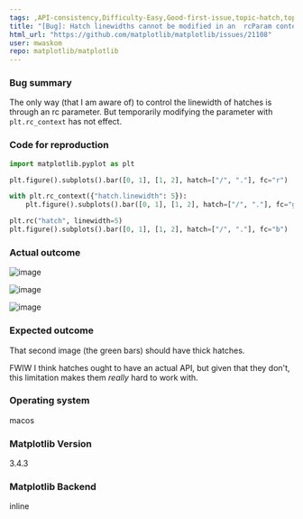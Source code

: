 ```yaml
---
tags: ,API-consistency,Difficulty-Easy,Good-first-issue,topic-hatch,topic-rcparams
title: "[Bug]: Hatch linewidths cannot be modified in an  rcParam context"
html_url: "https://github.com/matplotlib/matplotlib/issues/21108"
user: mwaskom
repo: matplotlib/matplotlib
---
```


### Bug summary

The only way (that I am aware of) to control the linewidth of hatches is through an rc parameter. But temporarily modifying the parameter with `plt.rc_context` has not effect.

### Code for reproduction

```python
import matplotlib.pyplot as plt

plt.figure().subplots().bar([0, 1], [1, 2], hatch=["/", "."], fc="r")

with plt.rc_context({"hatch.linewidth": 5}):
    plt.figure().subplots().bar([0, 1], [1, 2], hatch=["/", "."], fc="g")

plt.rc("hatch", linewidth=5)
plt.figure().subplots().bar([0, 1], [1, 2], hatch=["/", "."], fc="b")
```


### Actual outcome

![image](https://user-images.githubusercontent.com/315810/133707131-74c9d47c-917b-44f8-9fb2-953145bcf63b.png)

![image](https://user-images.githubusercontent.com/315810/133707137-2745159b-4595-419e-bb83-23098c29a46b.png)

![image](https://user-images.githubusercontent.com/315810/133707143-6f2cee3b-0a35-45ad-9db4-58d3d2593be7.png)

### Expected outcome

That second image (the green bars) should have thick hatches.

FWIW I think hatches ought to have an actual API, but given that they don't, this limitation makes them *really* hard to work with.

### Operating system

macos

### Matplotlib Version

3.4.3

### Matplotlib Backend

inline